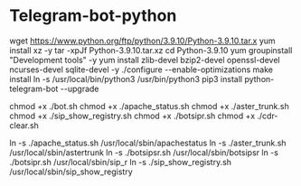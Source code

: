 # Telegram-bot-python
wget https://www.python.org/ftp/python/3.9.10/Python-3.9.10.tar.x
yum install xz -y
tar -xpJf Python-3.9.10.tar.xz
cd Python-3.9.10
yum groupinstall "Development tools" -y
yum install zlib-devel bzip2-devel openssl-devel ncurses-devel sqlite-devel -y
./configure --enable-optimizations
make install
ln -s /usr/local/bin/python3 /usr/bin/python3
pip3 install python-telegram-bot --upgrade

chmod +x ./bot.sh
chmod +x ./apache_status.sh
chmod +x ./aster_trunk.sh
chmod +x ./sip_show_registry.sh
chmod +x ./botsipr.sh
chmod +x ./cdr-clear.sh


ln -s ./apache_status.sh /usr/local/sbin/apachestatus
ln -s ./aster_trunk.sh /usr/local/sbin/astertrunk
ln -s ./botsipsr.sh /usr/local/sbin/botsipsr
ln -s ./botsipr.sh /usr/local/sbin/sip_r
ln -s ./sip_show_registry.sh /usr/local/sbin/sip_show_registry

